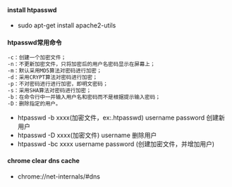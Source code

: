 
#### install htpasswd
* sudo apt-get install apache2-utils

#### htpasswd常用命令
``` bash 
-c：创建一个加密文件； 
-n：不更新加密文件，只将加密后的用户名密码显示在屏幕上； 
-m：默认采用MD5算法对密码进行加密； 
-d：采用CRYPT算法对密码进行加密； 
-p：不对密码进行进行加密，即明文密码； 
-s：采用SHA算法对密码进行加密； 
-b：在命令行中一并输入用户名和密码而不是根据提示输入密码； 
-D：删除指定的用户。
```

* htpasswd -b xxxx(加密文件，ex:.htpasswd) username password 创建新用户
* htpasswd -D xxxx(加密文件) username 删除用户
* htpasswd -bc xxxx username password (创建加密文件，并增加用户)

#### chrome clear dns cache
* chrome://net-internals/#dns
